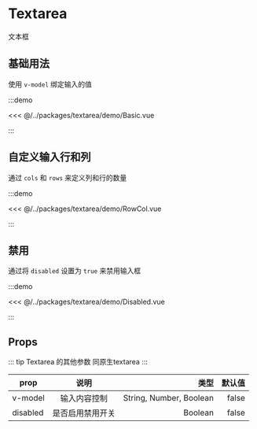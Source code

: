 # Textarea

文本框

## 基础用法

使用 `v-model` 绑定输入的值

:::demo

<<< @/../packages/textarea/demo/Basic.vue

:::

## 自定义输入行和列

通过 `cols` 和 `rows` 来定义列和行的数量

:::demo

<<< @/../packages/textarea/demo/RowCol.vue

:::

## 禁用

通过将 `disabled` 设置为 `true` 来禁用输入框

:::demo

<<< @/../packages/textarea/demo/Disabled.vue

:::

## Props
::: tip
Textarea 的其他参数 同原生textarea
:::

| prop      |         说明         |     类型 | 默认值 |
| --------- | :-----------------: | --------: | -----: |
| v-model      | 输入内容控制 |  String, Number, Boolean | false |
| disabled      | 是否启用禁用开关 |  Boolean | false |

